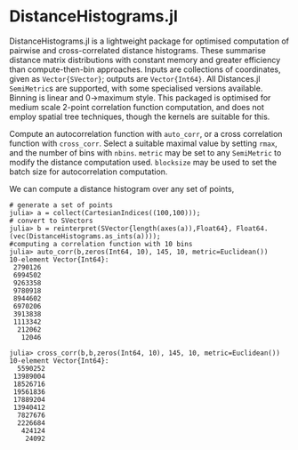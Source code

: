 # DistanceHistograms.jl

DistanceHistograms.jl is a lightweight package for optimised computation of pairwise and cross-correlated distance histograms. These summarise distance matrix distributions with constant memory and greater efficiency than compute-then-bin approaches. Inputs are collections of coordinates, given as `Vector{SVector}`; outputs are `Vector{Int64}`. All Distances.jl `SemiMetric`s are supported, with some specialised versions available. Binning is linear and 0->maximum style.  This packaged is optimised for medium scale 2-point correlation function computation, and does not employ spatial tree techniques, though the kernels are suitable for this.

Compute an autocorrelation function with `auto_corr`, or a cross correlation function with `cross_corr`. Select a suitable maximal value by setting `rmax`, and the number of bins with `nbins`. `metric` may be set to any `SemiMetric` to modify the distance computation used. `blocksize` may be used to set the batch size for autocorrelation computation.

We can compute a distance histogram over any set of points, 
```julia-repl
# generate a set of points
julia> a = collect(CartesianIndices((100,100)));
# convert to SVectors
julia> b = reinterpret(SVector{length(axes(a)),Float64}, Float64.(vec(DistanceHistograms.as_ints(a))));
#computing a correlation function with 10 bins
julia> auto_corr(b,zeros(Int64, 10), 145, 10, metric=Euclidean())
10-element Vector{Int64}:
 2790126
 6994502
 9263358
 9780918
 8944602
 6970206
 3913838
 1113342
  212062
   12046

julia> cross_corr(b,b,zeros(Int64, 10), 145, 10, metric=Euclidean())
10-element Vector{Int64}:
  5590252
 13989004
 18526716
 19561836
 17889204
 13940412
  7827676
  2226684
   424124
    24092

```
